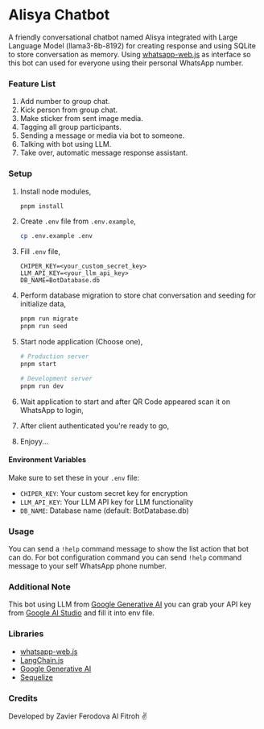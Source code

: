 # Alisya Chatbot

A friendly conversational chatbot named Alisya integrated with Large Language Model (llama3-8b-8192) for creating response and using SQLite to store conversation as memory. Using [whatsapp-web.js](https://wwebjs.dev) as interface so this bot can used for everyone using their personal WhatsApp number.

### Feature List

1. Add number to group chat.
2. Kick person from group chat.
3. Make sticker from sent image media.
4. Tagging all group participants.
5. Sending a message or media via bot to someone.
6. Talking with bot using LLM.
7. Take over, automatic message response assistant.

### Setup

1. Install node modules,
   ```bash
   pnpm install
   ```
2. Create `.env` file from `.env.example`,
   ```bash
   cp .env.example .env
   ```
3. Fill `.env` file,
   ```
   CHIPER_KEY=<your_custom_secret_key>
   LLM_API_KEY=<your_llm_api_key>
   DB_NAME=BotDatabase.db
   ```
4. Perform database migration to store chat conversation and seeding for initialize data,
   ```bash
   pnpm run migrate
   pnpm run seed
   ```
5. Start node application (Choose one),

   ```bash
   # Production server
   pnpm start

   # Development server
   pnpm run dev
   ```

6. Wait application to start and after QR Code appeared scan it on WhatsApp to login,
7. After client authenticated you're ready to go,
8. Enjoyy...

#### Environment Variables

Make sure to set these in your `.env` file:

- `CHIPER_KEY`: Your custom secret key for encryption
- `LLM_API_KEY`: Your LLM API key for LLM functionality
- `DB_NAME`: Database name (default: BotDatabase.db)

### Usage

You can send a `!help` command message to show the list action that bot can do. For bot configuration command you can send `!help` command message to your self WhatsApp phone number.

### Additional Note

This bot using LLM from [Google Generative AI](https://generativelanguage.google.com) you can grab your API key from [Google AI Studio](https://makersuite.google.com/app/maker) and fill it into env file.

### Libraries

- [whatsapp-web.js](https://wwebjs.dev/)
- [LangChain.js](https://js.langchain.com)
- [Google Generative AI](https://aistudio.google.com/)
- [Sequelize](https://sequelize.org)

### Credits

Developed by Zavier Ferodova Al Fitroh ✌️
